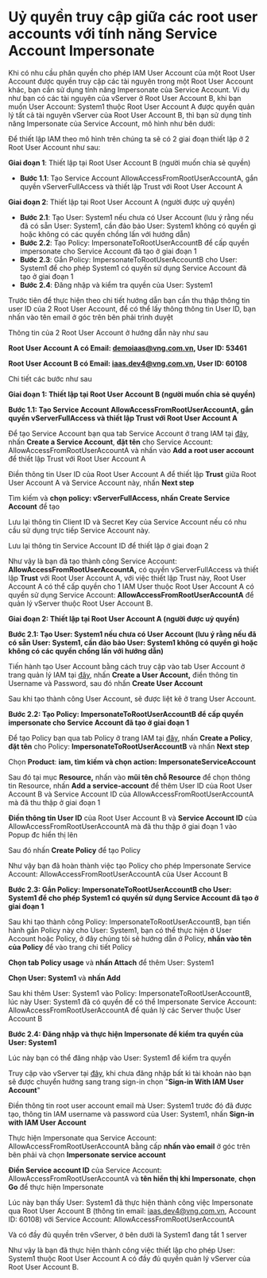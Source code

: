 # Uỷ quyền truy cập giữa các root user accounts với tính năng Service Account Impersonate

Khi có nhu cầu phân quyền cho phép IAM User Account của một Root User Account được quyền truy cập các tài nguyên trong một Root User Account khác, bạn cần sử dụng tính năng Impersonate của Service Account. Ví dụ như bạn có các tài nguyên của vServer ở Root User Account B, khi bạn muốn User Account: System1 thuộc Root User Account A được quyền quản lý tất cả tài nguyên vServer của Root User Account B, thì bạn sử dụng tính năng Impersonate của Service Account, mô hình như bên dưới:

Để thiết lập IAM theo mô hình trên chúng ta sẽ có 2 giai đoạn thiết lập ở 2 Root User Account như sau:

**Giai đoạn 1**: Thiết lập tại Root User Account B (người muốn chia sẻ quyền)

* **Bước 1.1**: Tạo Service Account AllowAccessFromRootUserAccountA, gắn quyền vServerFullAccess và thiết lập Trust với Root User Account A

**Giai đoạn 2**: Thiết lập tại Root User Account A (người được uỷ quyền)

* **Bước 2.1**: Tạo User: System1 nếu chưa có User Account (lưu ý rằng nếu đã có sẵn User: System1, cần đảo bảo User: System1 không có quyền gì hoặc không có các quyền chồng lấn với hướng dẫn)
* **Bước 2.2**: Tạo Policy: ImpersonateToRootUserAccountB để cấp quyền impersonate cho Service Account đã tạo ở giai đoạn 1
* **Bước 2.3**: Gắn Policy: ImpersonateToRootUserAccountB cho User: System1 để cho phép System1 có quyền sử dụng Service Account đã tạo ở giai đoạn 1
* **Bước 2.4**: Đăng nhập và kiểm tra quyền của User: System1

Trước tiên để thực hiện theo chi tiết hướng dẫn bạn cần thu thập thông tin user ID của 2 Root User Account, để có thể lấy thông thông tin User ID, bạn nhấn vào tên email ở góc trên bên phải trình duyệt

Thông tin của 2 Root User Account ở hướng dẫn này như sau

**Root User Account A có Email: demoiaas@vng.com.vn, User ID: 53461**

**Root User Account B có Email: iaas.dev4@vng.com.vn, User ID: 60108**

Chi tiết các bước như sau

**Giai đoạn 1: Thiết lập tại Root User Account B (người muốn chia sẻ quyền)**

**Bước 1.1: Tạo Service Account AllowAccessFromRootUserAccountA, gắn quyền vServerFullAccess và thiết lập Trust với Root User Account A**

Để tạo Service Account bạn qua tab Service Account ở trang IAM tại [đây](https://iam.console.vngcloud.vn/service-accounts), nhấn **Create a Service Account**, **đặt tên** cho Service Account: AllowAccessFromRootUserAccountA và nhấn vào **Add a root user account** để thiết lập Trust với Root User Account A

Điền thông tin User ID của Root User Account A để thiết lập **Trust** giữa Root User Account A và Service Account này, nhấn **Next step**

Tìm kiếm và **chọn policy: vServerFullAccess, nhấn Create Service Account** để tạo

Lưu lại thông tin Client ID và Secret Key của Service Account nếu có nhu cầu sử dụng trực tiếp Service Account này.

Lưu lại thông tin Service Account ID để thiết lập ở giai đoạn 2

Như vậy là bạn đã tạo thành công Service Account: **AllowAccessFromRootUserAccountA,** có quyền vServerFullAccess và thiết lập **Trust** với Root User Account A, với việc thiết lập Trust này, Root User Account A có thể cấp quyền cho 1 IAM User thuộc Root User Account A có quyền sử dụng Service Account: **AllowAccessFromRootUserAccountA** để quản lý vServer thuộc Root User Account B.

**Giai đoạn 2: Thiết lập tại Root User Account A (người được uỷ quyền)**

**Bước 2.1: Tạo User: System1 nếu chưa có User Account (lưu ý rằng nếu đã có sẵn User: System1, cần đảo bảo User: System1 không có quyền gì hoặc không có các quyền chồng lấn với hướng dẫn)**

Tiến hành tạo User Account bằng cách truy cập vào tab User Account ở trang quản lý IAM tại [đây](https://iam.console.vngcloud.vn/user-accounts), nhấn **Create a User Account,** điền thông tin Username và Password, sau đó nhấn **Create User Account**&#x20;

Sau khi tạo thành công User Account, sẽ được liệt kê ở trang User Account.

**Bước 2.2: Tạo Policy: ImpersonateToRootUserAccountB để cấp quyền impersonate cho Service Account đã tạo ở giai đoạn 1**

Để tạo Policy bạn qua tab Policy ở trang IAM tại [đây](https://iam.console.vngcloud.vn/policies), nhấn **Create a Policy**, **đặt tên** cho Policy: **ImpersonateToRootUserAccountB** và nhấn **Next step**

Chọn **Product**: **iam, tìm kiếm và chọn action: ImpersonateServiceAccount**

Sau đó tại mục **Resource,** nhấn vào **mũi tên chỗ Resource** để chọn thông tin Resource, nhấn **Add a service-account** để thêm User ID của Root User Account B và Service Account ID của AllowAccessFromRootUserAccountA mà đã thu thập ở giai đoạn 1

**Điền thông tin User ID** của Root User Account B và **Service Account ID** của AllowAccessFromRootUserAccountA mà đã thu thập ở giai đoạn 1 vào Popup đc hiển thị lên

Sau đó nhấn **Create Policy** để tạo Policy&#x20;

Như vậy bạn đã hoàn thành việc tạo Policy cho phép Impersonate Service Account: AllowAccessFromRootUserAccountA của User Account B

**Bước 2.3: Gắn Policy: ImpersonateToRootUserAccountB cho User: System1 để cho phép System1 có quyền sử dụng Service Account đã tạo ở giai đoạn 1**

Sau khi tạo thành công Policy: ImpersonateToRootUserAccountB, bạn tiến hành gắn Policy này cho User: System1, bạn có thể thực hiện ở User Account hoặc Policy, ở đây chúng tôi sẽ hướng dẫn ở Policy, **nhấn vào tên của Policy** để vào trang chi tiết Policy

**Chọn tab Policy usage** và **nhấn Attach** để thêm User: System1

**Chọn User: System1** và **nhấn Add**

Sau khi thêm User: System1 vào Policy: ImpersonateToRootUserAccountB, lúc này User: System1 đã có quyền để có thể Impersonate Service Account: AllowAccessFromRootUserAccountA để quản lý các Server thuộc User Account B

**Bước 2.4: Đăng nhập và thực hiện Impersonate để kiểm tra quyền của User: System1**

Lúc này bạn có thể đăng nhập vào User: System1 để kiểm tra quyền

Truy cập vào vServer tại [đây](https://hcm-3.console.vngcloud.vn/vserver/v-server/cloud-server), khi chưa đăng nhập bất kì tài khoản nào bạn sẽ được chuyển hướng sang trang sign-in chọn "**Sign-in With IAM User Account**"

Điền thông tin root user account email mà User: System1 trước đó đã được tạo, thông tin IAM username và password của User: System1, nhấn **Sign-in with IAM User Account**

Thực hiện Impersonate qua Service Account: AllowAccessFromRootUserAccountA bằng cấp **nhấn vào email** ở góc trên bên phải và chọn **Impersonate service account**

**Điền Service account ID** của Service Account: AllowAccessFromRootUserAccountA và **tên hiển thị khi Impersonate**, **chọn Go** để thực hiện Impersonate

Lúc này bạn thấy User: System1 đã thực hiện thành công việc Impersonate qua Root User Account B (thông tin email: iaas.dev4@vng.com.vn, Account ID: 60108) với Service Account: AllowAccessFromRootUserAccountA

Và có đầy đủ quyền trên vServer, ở bên dưới là System1 đang tắt 1 server

Như vậy là bạn đã thực hiện thành công việc thiết lập cho phép User: System1 thuộc Root User Account A có đầy đủ quyền quản lý vServer của Root User Account B.
